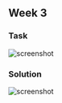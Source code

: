 ## Week 3
### Task
![screenshot](https://i.ibb.co/M71hRSp/Tasks-3.png)
### Solution
![screenshot](https://i.ibb.co/zNJkcGh/Week-3.jpg)
